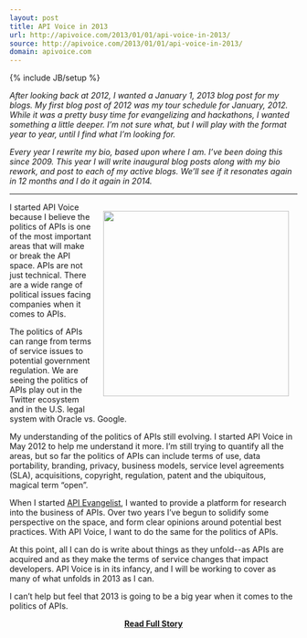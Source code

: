 ```yaml
---
layout: post
title: API Voice in 2013
url: http://apivoice.com/2013/01/01/api-voice-in-2013/
source: http://apivoice.com/2013/01/01/api-voice-in-2013/
domain: apivoice.com
---
```

{% include JB/setup %}<p><p><em>After looking back at 2012, I wanted a January 1, 2013 blog post for my blogs.  My first blog post of 2012 was my tour schedule for January, 2012.  While it was a pretty busy time for evangelizing and hackathons, I wanted something a little deeper.  I&rsquo;m not sure what, but I will play with the format year to year, until I find what I&rsquo;m looking for.</em></p>
<p><em>Every year I rewrite my bio, based upon where I am.  I&rsquo;ve been doing this since 2009.   This year I will write inaugural blog posts along with my bio rework, and post to each of my active blogs.  We&rsquo;ll see if it resonates again in 12 months and I do it again in 2014.</em></p>
<hr />
<p><img style="padding: 15px;" src="https://s3.amazonaws.com/kinlane-productions/api-voice/Tag-Cloud-API-Voice.png" alt="" width="325" align="right" /></p>
<p>I started API Voice because I believe the politics of APIs is one of the most important areas that will make or break the API space.  APIs are not just technical.  There are a wide range of political issues facing companies when it comes to APIs.</p>
<p>The politics of APIs can range from terms of service issues to potential government regulation.  We are seeing the politics of APIs play out in the Twitter ecosystem and in the U.S. legal system with Oracle vs. Google.</p>
<p>My understanding of the politics of APIs still evolving.  I started API Voice in May 2012 to help me understand it more.  I&rsquo;m still trying to quantify all the areas, but so far the politics of APIs can include terms of use, data portability, branding, privacy, business models, service level agreements (SLA), acquisitions, copyright, regulation, patent and the ubiquitous, magical term &ldquo;open&rdquo;.</p>
<p>When I started <a title="API Evangelist" href="http://apievangelist.com">API Evangelist</a>, I wanted to provide a platform for research into the business of APIs.  Over two years I&rsquo;ve begun to solidify some perspective on the space, and form clear opinions around potential best practices.  With API Voice, I want to do the same for the politics of APIs.</p>
<p>At this point, all I can do is write about things as they unfold--as APIs are acquired and as they make the terms of service changes that impact developers.  API Voice is in its infancy, and I will be working to cover as many of what unfolds in 2013 as I can.</p>
<p>I can&rsquo;t help but feel that 2013 is going to be a big year when it comes to the politics of APIs.</p></p>
<center><p><a href="http://apivoice.com/2013/01/01/api-voice-in-2013/" style='padding:25px; font-sze:18px; font-weight: bold;'>Read Full Story</a></p></center>
